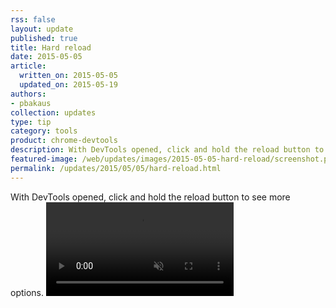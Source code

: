 ```yaml
---
rss: false
layout: update
published: true
title: Hard reload
date: 2015-05-05
article:
  written_on: 2015-05-05
  updated_on: 2015-05-19
authors:
- pbakaus
collection: updates
type: tip
category: tools
product: chrome-devtools
description: With DevTools opened, click and hold the reload button to see more options.
featured-image: /web/updates/images/2015-05-05-hard-reload/screenshot.png
permalink: /updates/2015/05/05/hard-reload.html
---
```

With DevTools opened, click and hold the reload button to see more options.
<video src="/web/updates/videos/hold_refresh.mp4" autoplay loop muted></video>